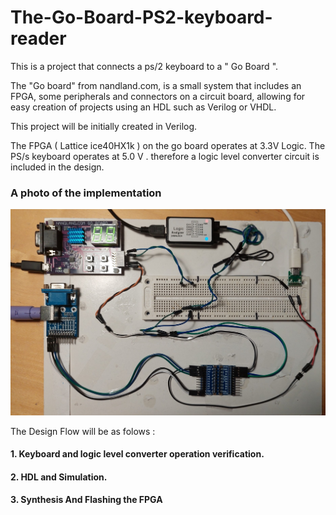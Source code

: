 # The-Go-Board-PS2-keyboard-reader
 This is a project that connects a ps/2 keyboard to a " Go Board ".

 The "Go board" from nandland.com, is a small system that includes an FPGA, some peripherals and connectors on a circuit board,  allowing for easy creation of projects using an HDL such as Verilog or VHDL.

 This project will be initially created in Verilog. 
 
 
 The FPGA ( Lattice ice40HX1k ) on the go board operates at 3.3V Logic.
 The PS/s keyboard operates at 5.0 V .
  therefore a logic level converter circuit is included in the design.

### A photo of the implementation
![Photo of the Deisgn ](Photo1.jpg)


The Design Flow will be as folows : 

 #### 1. Keyboard and logic level converter operation verification.    

#### 2. HDL and Simulation.    

#### 3. Synthesis And Flashing the FPGA



